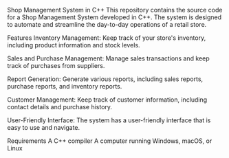 Shop Management System in C++
This repository contains the source code for a Shop Management System developed in C++. The system is designed to automate and streamline the day-to-day operations of a retail store.

Features
Inventory Management: Keep track of your store's inventory, including product information and stock levels.

Sales and Purchase Management: Manage sales transactions and keep track of purchases from suppliers.

Report Generation: Generate various reports, including sales reports, purchase reports, and inventory reports.

Customer Management: Keep track of customer information, including contact details and purchase history.

User-Friendly Interface: The system has a user-friendly interface that is easy to use and navigate.

Requirements
A C++ compiler
A computer running Windows, macOS, or Linux
